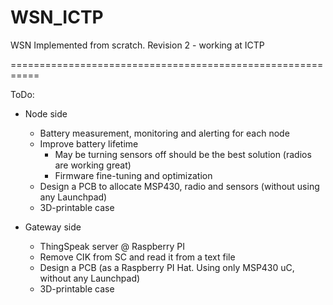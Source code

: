 # WSN_ICTP
WSN Implemented from scratch. Revision 2 - working at ICTP

===========================================================

ToDo:
+ Node side
  - Battery measurement, monitoring and alerting for each node
  - Improve battery lifetime
    * May be turning sensors off should be the best solution (radios are working great)
    * Firmware fine-tuning and optimization
  - Design a PCB to allocate MSP430, radio and sensors (without using any Launchpad)
  - 3D-printable case


+ Gateway side
  - ThingSpeak server @ Raspberry PI
  - Remove CIK from SC and read it from a text file
  - Design a PCB (as a Raspberry PI Hat. Using only MSP430 uC, without any Launchpad)
  - 3D-printable case
